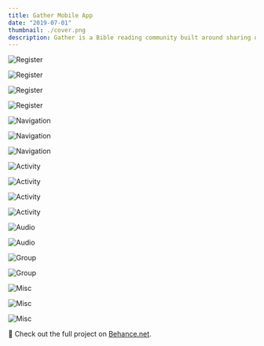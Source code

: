 ```yaml
---
title: Gather Mobile App
date: "2019-07-01"
thumbnail: ./cover.png
description: Gather is a Bible reading community built around sharing user generated Bible content.
---
```


<div class="grid-group--mobile">

![Register](./1register-1.png)

![Register](./1register-2.png)

![Register](./1register-3.png)

![Register](./1register-4.png)

</div>

<div class="grid-group--mobile">

![Navigation](./2navigation-1.png)

![Navigation](./2navigation-2.png)

![Navigation](./2navigation-3.png)

</div>

<div class="grid-group--mobile">

![Activity](./3activity-1.png)

![Activity](./3activity-2.png)

![Activity](./3activity-3.png)

![Activity](./3activity-4.png)

</div>

<div class="grid-group--mobile">

![Audio](./4audio-1.png)

![Audio](./4audio-2.png)

![Group](./4group.png)

![Group](./4group.png)

</div>

<div class="grid-group--mobile">

![Misc](.5misc-1.png)

![Misc](.5misc-2.png)

![Misc](.5misc-3.png)

</div>

📎 Check out the full project on [Behance.net](https://www.behance.net/gallery/71080867/Gather-Social-Bible-Reading).
